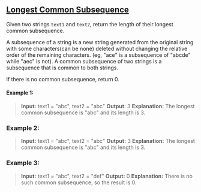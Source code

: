 ## [Longest Common Subsequence](https://leetcode.com/problems/longest-common-subsequence/)

Given two strings `text1` and `text2`, return the length of their longest common subsequence.

A subsequence of a string is a new string generated from the original string with some characters(can be none) deleted without changing the relative order of the remaining characters. (eg, "ace" is a subsequence of "abcde" while "aec" is not). A common subsequence of two strings is a subsequence that is common to both strings.

If there is no common subsequence, return 0.

#### Example 1:

> **Input:** text1 = "abc", text2 = "abc"
> **Output**: 3
> **Explanation:** The longest common subsequence is "abc" and its length is 3.

### Example 2:

> **Input:** text1 = "abc", text2 = "abc"
> **Output:** 3
> **Explanation:** The longest common subsequence is "abc" and its length is 3.

### Example 3:

> **Input:** text1 = "abc", text2 = "def"
> **Output:** 0
> **Explanation:** There is no such common subsequence, so the result is 0.
